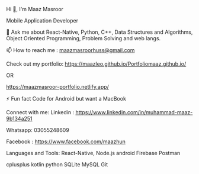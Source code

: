Hi 👋, I'm Maaz Masroor

Mobile Application Developer

💬 Ask me about React-Native, Python, C++, Data Structures and Algorithms, Object Oriented Programming, Problem Solving and web langs.

📫 How to reach me :
maazmasroorhuss@gmail.com

Check out my portfolio:
https://maazleo.github.io/Portfoliomaaz.github.io/

OR

https://maazmasroor-portfolio.netlify.app/

⚡ Fun fact Code for Android but want a MacBook

Connect with me:
Linkedin : https://www.linkedin.com/in/muhammad-maaz-9b134a251

Whatsapp: 03055248609

Facebook :
https://www.facebook.com/maazhun

Languages and Tools:
React-Native, Node.js android Firebase Postman

cplusplus kotlin python SQLite MySQL Git
